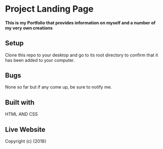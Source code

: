 # Project Landing Page

#### This is my Portfolio that provides information on myself and a number of my very own creations

## Setup
Clone this repo to your desktop and go to its root directory to confirm that it has been added to your computer.

## Bugs
None so far but if any come up, be sure to notify me.

## Built with
HTML AND CSS

## Live Website

<a href="https://github.com/flomasakhwe/Portfolio-Landing-Page.git
"></a>


Copyright (c) {2018}
